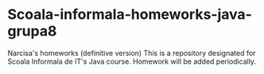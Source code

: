 # Scoala-informala-homeworks-java-grupa8
Narcisa's homeworks (definitive version)
This is a repository designated for Scoala Informala de IT's Java course. Homework will be added periodically.
